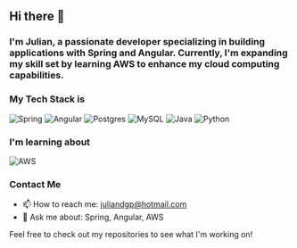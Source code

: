## Hi there 👋

### I'm Julian, a passionate developer specializing in building applications with Spring and Angular. Currently, I'm expanding my skill set by learning AWS to enhance my cloud computing capabilities.

### My Tech Stack is
![Spring](https://img.shields.io/badge/spring-%236DB33F.svg?style=for-the-badge&logo=spring&logoColor=white)
![Angular](https://img.shields.io/badge/angular-%23DD0031.svg?style=for-the-badge&logo=angular&logoColor=white)
![Postgres](https://img.shields.io/badge/postgres-%23316192.svg?style=for-the-badge&logo=postgresql&logoColor=white)
![MySQL](https://img.shields.io/badge/mysql-4479A1.svg?style=for-the-badge&logo=mysql&logoColor=white)
![Java](https://img.shields.io/badge/java-%23ED8B00.svg?style=for-the-badge&logo=openjdk&logoColor=white)
![Python](https://img.shields.io/badge/python-3670A0?style=for-the-badge&logo=python&logoColor=ffdd54)

### I'm learning about
![AWS](https://img.shields.io/badge/aws-%23FF9900.svg?style=for-the-badge&logo=amazon-aws&logoColor=white)

### Contact Me
- 📫 How to reach me: juliandgp@hotmail.com
- 💬 Ask me about: Spring, Angular, AWS

Feel free to check out my repositories to see what I'm working on!
